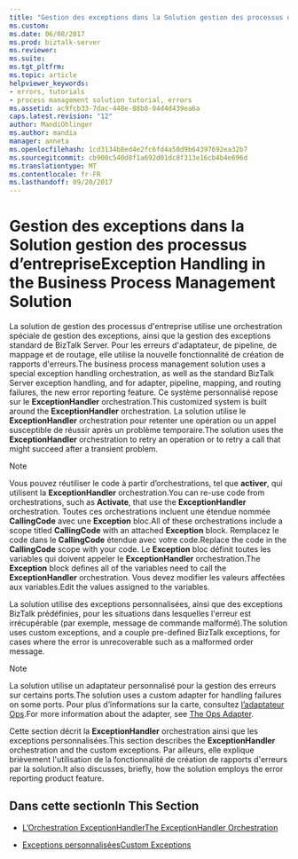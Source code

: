 ```yaml
---
title: "Gestion des exceptions dans la Solution gestion des processus d’entreprise | Documents Microsoft"
ms.custom: 
ms.date: 06/08/2017
ms.prod: biztalk-server
ms.reviewer: 
ms.suite: 
ms.tgt_pltfrm: 
ms.topic: article
helpviewer_keywords:
- errors, tutorials
- process management solution tutorial, errors
ms.assetid: ac9fcb33-7dac-448e-88b8-04d4d439ea6a
caps.latest.revision: "12"
author: MandiOhlinger
ms.author: mandia
manager: anneta
ms.openlocfilehash: 1cd3134b8ed4e2fc6fd4a50d9b64397692ea32b7
ms.sourcegitcommit: cb908c540d8f1a692d01dc8f313e16cb4b4e696d
ms.translationtype: MT
ms.contentlocale: fr-FR
ms.lasthandoff: 09/20/2017
---
```

# <a name="exception-handling-in-the-business-process-management-solution"></a><span data-ttu-id="dc0d1-102">Gestion des exceptions dans la Solution gestion des processus d’entreprise</span><span class="sxs-lookup"><span data-stu-id="dc0d1-102">Exception Handling in the Business Process Management Solution</span></span>
<span data-ttu-id="dc0d1-103">La solution de gestion des processus d'entreprise utilise une orchestration spéciale de gestion des exceptions, ainsi que la gestion des exceptions standard de BizTalk Server. Pour les erreurs d'adaptateur, de pipeline, de mappage et de routage, elle utilise la nouvelle fonctionnalité de création de rapports d'erreurs.</span><span class="sxs-lookup"><span data-stu-id="dc0d1-103">The business process management solution uses a special exception handling orchestration, as well as the standard BizTalk Server exception handling, and for adapter, pipeline, mapping, and routing failures, the new error reporting feature.</span></span> <span data-ttu-id="dc0d1-104">Ce système personnalisé repose sur le **ExceptionHandler** orchestration.</span><span class="sxs-lookup"><span data-stu-id="dc0d1-104">This customized system is built around the **ExceptionHandler** orchestration.</span></span> <span data-ttu-id="dc0d1-105">La solution utilise le **ExceptionHandler** orchestration pour retenter une opération ou un appel susceptible de réussir après un problème temporaire.</span><span class="sxs-lookup"><span data-stu-id="dc0d1-105">The solution uses the **ExceptionHandler** orchestration to retry an operation or to retry a call that might succeed after a transient problem.</span></span>  
  
> [!NOTE]
>  <span data-ttu-id="dc0d1-106">Vous pouvez réutiliser le code à partir d’orchestrations, tel que **activer**, qui utilisent la **ExceptionHandler** orchestration.</span><span class="sxs-lookup"><span data-stu-id="dc0d1-106">You can re-use code from orchestrations, such as **Activate**, that use the **ExceptionHandler** orchestration.</span></span> <span data-ttu-id="dc0d1-107">Toutes ces orchestrations incluent une étendue nommée **CallingCode** avec une **Exception** bloc.</span><span class="sxs-lookup"><span data-stu-id="dc0d1-107">All of these orchestrations include a scope titled **CallingCode** with an attached **Exception** block.</span></span> <span data-ttu-id="dc0d1-108">Remplacez le code dans le **CallingCode** étendue avec votre code.</span><span class="sxs-lookup"><span data-stu-id="dc0d1-108">Replace the code in the **CallingCode** scope with your code.</span></span> <span data-ttu-id="dc0d1-109">Le **Exception** bloc définit toutes les variables qui doivent appeler le **ExceptionHandler** orchestration.</span><span class="sxs-lookup"><span data-stu-id="dc0d1-109">The **Exception** block defines all of the variables need to call the **ExceptionHandler** orchestration.</span></span> <span data-ttu-id="dc0d1-110">Vous devez modifier les valeurs affectées aux variables.</span><span class="sxs-lookup"><span data-stu-id="dc0d1-110">Edit the values assigned to the variables.</span></span>  
  
 <span data-ttu-id="dc0d1-111">La solution utilise des exceptions personnalisées, ainsi que des exceptions BizTalk prédéfinies, pour les situations dans lesquelles l'erreur est irrécupérable (par exemple, message de commande malformé).</span><span class="sxs-lookup"><span data-stu-id="dc0d1-111">The solution uses custom exceptions, and a couple pre-defined BizTalk exceptions, for cases where the error is unrecoverable such as a malformed order message.</span></span>  
  
> [!NOTE]
>  <span data-ttu-id="dc0d1-112">La solution utilise un adaptateur personnalisé pour la gestion des erreurs sur certains ports.</span><span class="sxs-lookup"><span data-stu-id="dc0d1-112">The solution uses a custom adapter for handling failures on some ports.</span></span> <span data-ttu-id="dc0d1-113">Pour plus d’informations sur la carte, consultez [l’adaptateur Ops](../core/the-ops-adapter.md).</span><span class="sxs-lookup"><span data-stu-id="dc0d1-113">For more information about the adapter, see [The Ops Adapter](../core/the-ops-adapter.md).</span></span>  
  
 <span data-ttu-id="dc0d1-114">Cette section décrit la **ExceptionHandler** orchestration ainsi que les exceptions personnalisées.</span><span class="sxs-lookup"><span data-stu-id="dc0d1-114">This section describes the **ExceptionHandler** orchestration and the custom exceptions.</span></span> <span data-ttu-id="dc0d1-115">Par ailleurs, elle explique brièvement l'utilisation de la fonctionnalité de création de rapports d'erreurs par la solution.</span><span class="sxs-lookup"><span data-stu-id="dc0d1-115">It also discusses, briefly, how the solution employs the error reporting product feature.</span></span>  
  
## <a name="in-this-section"></a><span data-ttu-id="dc0d1-116">Dans cette section</span><span class="sxs-lookup"><span data-stu-id="dc0d1-116">In This Section</span></span>  
  
-   [<span data-ttu-id="dc0d1-117">L’Orchestration ExceptionHandler</span><span class="sxs-lookup"><span data-stu-id="dc0d1-117">The ExceptionHandler Orchestration</span></span>](../core/the-exceptionhandler-orchestration.md)  
  
-   [<span data-ttu-id="dc0d1-118">Exceptions personnalisées</span><span class="sxs-lookup"><span data-stu-id="dc0d1-118">Custom Exceptions</span></span>](../core/custom-exceptions.md)